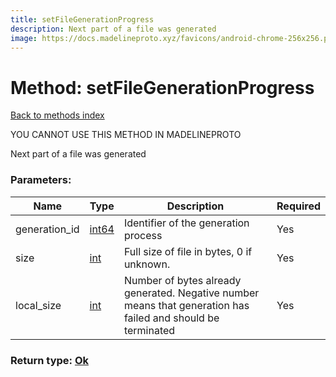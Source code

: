 ```yaml
---
title: setFileGenerationProgress
description: Next part of a file was generated
image: https://docs.madelineproto.xyz/favicons/android-chrome-256x256.png
---
```

# Method: setFileGenerationProgress  
[Back to methods index](index.md)


YOU CANNOT USE THIS METHOD IN MADELINEPROTO


Next part of a file was generated

### Parameters:

| Name     |    Type       | Description | Required |
|----------|---------------|-------------|----------|
|generation\_id|[int64](../constructors/int64.md) | Identifier of the generation process | Yes|
|size|[int](../types/int.md) | Full size of file in bytes, 0 if unknown. | Yes|
|local\_size|[int](../types/int.md) | Number of bytes already generated. Negative number means that generation has failed and should be terminated | Yes|


### Return type: [Ok](../types/Ok.md)

